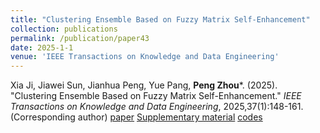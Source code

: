 ```yaml
---
title: "Clustering Ensemble Based on Fuzzy Matrix Self-Enhancement"
collection: publications
permalink: /publication/paper43
date: 2025-1-1
venue: 'IEEE Transactions on Knowledge and Data Engineering'
---
```

Xia Ji, Jiawei Sun, Jianhua Peng, Yue Pang, **Peng Zhou***. (2025). &quot;Clustering Ensemble Based on Fuzzy Matrix Self-Enhancement.&quot; <i>IEEE Transactions on Knowledge and Data Engineering</i>, 2025,37(1):148-161. (Corresponding author) [paper](http://Doctor-Nobody.github.io/papers/tkde2025.pdf) [Supplementary material](http://Doctor-Nobody.github.io/papers/appendix-tkde2025.pdf) [codes](https://github.com/linshenwuqi/FMSE)
